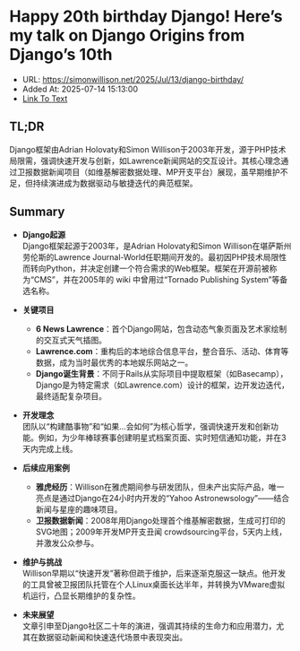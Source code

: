 # Happy 20th birthday Django! Here’s my talk on Django Origins from Django’s 10th
- URL: https://simonwillison.net/2025/Jul/13/django-birthday/
- Added At: 2025-07-14 15:13:00
- [Link To Text](2025-07-14-happy-20th-birthday-django!-here’s-my-talk-on-django-origins-from-django’s-10th_raw.md)

## TL;DR


Django框架由Adrian Holovaty和Simon Willison于2003年开发，源于PHP技术局限需，强调快速开发与创新，如Lawrence新闻网站的交互设计。其核心理念通过卫报数据新闻项目（如维基解密数据处理、MP开支平台）展现，虽早期维护不足，但持续演进成为数据驱动与敏捷迭代的典范框架。

## Summary


- **Django起源**  
  Django框架起源于2003年，是Adrian Holovaty和Simon Willison在堪萨斯州劳伦斯的Lawrence Journal-World任职期间开发的。最初因PHP技术局限性而转向Python，并决定创建一个符合需求的Web框架。框架在开源前被称为“CMS”，并在2005年的 wiki 中曾用过“Tornado Publishing System”等备选名称。

- **关键项目**  
  - **6 News Lawrence**：首个Django网站，包含动态气象页面及艺术家绘制的交互式天气插图。  
  - **Lawrence.com**：重构后的本地综合信息平台，整合音乐、活动、体育等数据，成为当时最优秀的本地娱乐网站之一。  
  - **Django诞生背景**：不同于Rails从实际项目中提取框架（如Basecamp），Django是为特定需求（如Lawrence.com）设计的框架，边开发边迭代，最终适配复杂项目。

- **开发理念**  
  团队以“构建酷事物”和“如果...会如何”为核心哲学，强调快速开发和创新功能。例如，为少年棒球赛事创建明星式档案页面、实时短信通知功能，并在3天内完成上线。

- **后续应用案例**  
  - **雅虎经历**：Willison在雅虎期间参与研发团队，但未产出实际产品，唯一亮点是通过Django在24小时内开发的“Yahoo Astronewsology”——结合新闻与星座的趣味项目。  
  - **卫报数据新闻**：2008年用Django处理首个维基解密数据，生成可打印的SVG地图；2009年开发MP开支丑闻 crowdsourcing平台，5天内上线，并激发公众参与。

- **维护与挑战**  
  Willison早期以“快速开发”著称但疏于维护，后来逐渐克服这一缺点。他开发的工具曾被卫报团队托管在个人Linux桌面长达半年，并转换为VMware虚拟机运行，凸显长期维护的复杂性。

- **未来展望**  
  文章引申至Django社区二十年的演进，强调其持续的生命力和应用潜力，尤其在数据驱动新闻和快速迭代场景中表现突出。
